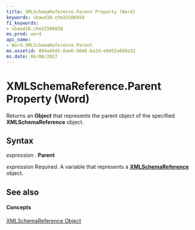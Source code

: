 ```yaml
---
title: XMLSchemaReference.Parent Property (Word)
keywords: vbawd10.chm32506858
f1_keywords:
- vbawd10.chm32506858
ms.prod: word
api_name:
- Word.XMLSchemaReference.Parent
ms.assetid: 894a45d1-8ae6-b086-ba2d-e0d52a658a32
ms.date: 06/08/2017
---
```



# XMLSchemaReference.Parent Property (Word)

Returns an  **Object** that represents the parent object of the specified **XMLSchemaReference** object.


## Syntax

 _expression_ . **Parent**

 _expression_ Required. A variable that represents a **[XMLSchemaReference](Word.XMLSchemaReference.md)** object.


## See also


#### Concepts


[XMLSchemaReference Object](Word.XMLSchemaReference.md)

